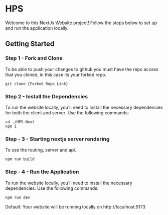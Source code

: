 # HPS
Welcome to this NextJs Website project! Follow the steps below to set up and run the application locally.

## Getting Started

 ### Step 1 - Fork and Clone
 To be able to push your changes to github you must have the repo access that you cloned, in this case its your forked repo.
 ```
git clone {Forked Repo Link}
```
### Step 2 - Install the Dependencies
To run the website locally, you'll need to install the necessary dependencies for both the client and server. Use the following commands:
```
cd ./HPS-Next
npm i
```

### Step - 3 - Starting nextjs server rendering
To use the routing, server and api.
```
npm run build
```

### Step - 4 - Run the Application
To run the website locally, you'll need to install the necessary dependencies. Use the following commands:

```
npm run dev
```

Default: Your website will be running locally on http://localhost:5173


